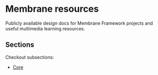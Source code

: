 # Membrane resources

Publicly available design docs for Membrane Framework projects and useful multimedia learning resources.

## Sections

Checkout subsections:
- [Core](./core/README.md)
